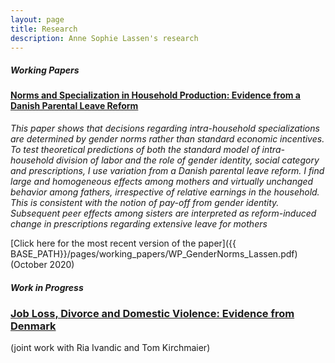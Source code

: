 ```yaml
---
layout: page
title: Research
description: Anne Sophie Lassen's research
---
```

##### Working Papers
#### <u>Norms and Specialization in Household Production: Evidence from a Danish Parental Leave Reform</u>
*This paper shows that decisions regarding intra-household specializations are determined by gender norms rather than standard economic incentives. To test theoretical predictions of both the standard model of intra-household division of labor and the role of gender identity,
social category and prescriptions, I use variation from a Danish parental leave reform. 
I find large and homogeneous effects among mothers and virtually unchanged behavior among fathers, irrespective of relative earnings in the household. 
This is consistent with the notion of pay-off from gender identity. Subsequent peer effects among sisters are interpreted as reform-induced change in prescriptions regarding extensive leave for mothers*

[Click here for the most recent version of the paper]({{ BASE_PATH}}/pages/working_papers/WP_GenderNorms_Lassen.pdf) (October 2020)


##### Work in Progress
### <u>Job Loss, Divorce and Domestic Violence: Evidence from Denmark</u> 
(joint work with Ria Ivandic and Tom Kirchmaier)

<!-- Note: this is how to write a comment in HTML. Everything in here won't show up on your webpage.-->

<!--
To increase the size of the title, use fewer # in front of the paper title.
To decrease the size of the title, use more #. 
To remove the italics, remove the * before and after the description
To remove the underline from the title, remove the <u> tags (<u> and </u>)
-->